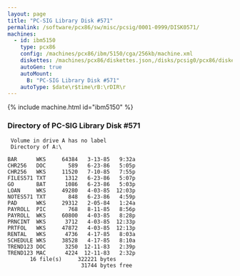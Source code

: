 ```yaml
---
layout: page
title: "PC-SIG Library Disk #571"
permalink: /software/pcx86/sw/misc/pcsig/0001-0999/DISK0571/
machines:
  - id: ibm5150
    type: pcx86
    config: /machines/pcx86/ibm/5150/cga/256kb/machine.xml
    diskettes: /machines/pcx86/diskettes.json,/disks/pcsig0/pcx86/diskettes.json
    autoGen: true
    autoMount:
      B: "PC-SIG Library Disk #571"
    autoType: $date\r$time\rB:\rDIR\r
---
```


{% include machine.html id="ibm5150" %}

### Directory of PC-SIG Library Disk #571

     Volume in drive A has no label
     Directory of A:\

    BAR      WKS     64384   3-13-85   9:32a
    CHR256   DOC       589   6-23-86   5:05p
    CHR256   WKS     11520   7-10-85   7:55p
    FILES571 TXT      1312   6-23-86   5:07p
    GO       BAT      1086   6-23-86   5:03p
    LOAN     WKS     49280   4-03-85  12:03p
    NOTES571 TXT       848   6-23-86   4:59p
    PAD      WKS     29312   2-05-84   1:24a
    PAYROLL  PIC       768   8-11-85   8:56p
    PAYROLL  WKS     60800   4-03-85   8:28p
    PRNCINT  WKS      3712   4-03-85  12:33p
    PRTFOL   WKS     47872   4-03-85  12:13p
    RENTAL   WKS      4736   4-17-85   8:03a
    SCHEDULE WKS     38528   4-17-85   8:10a
    TREND123 DOC      3250  12-11-83   2:39p
    TREND123 MAC      4224  12-11-83   2:32p
           16 file(s)     322221 bytes
                           31744 bytes free
